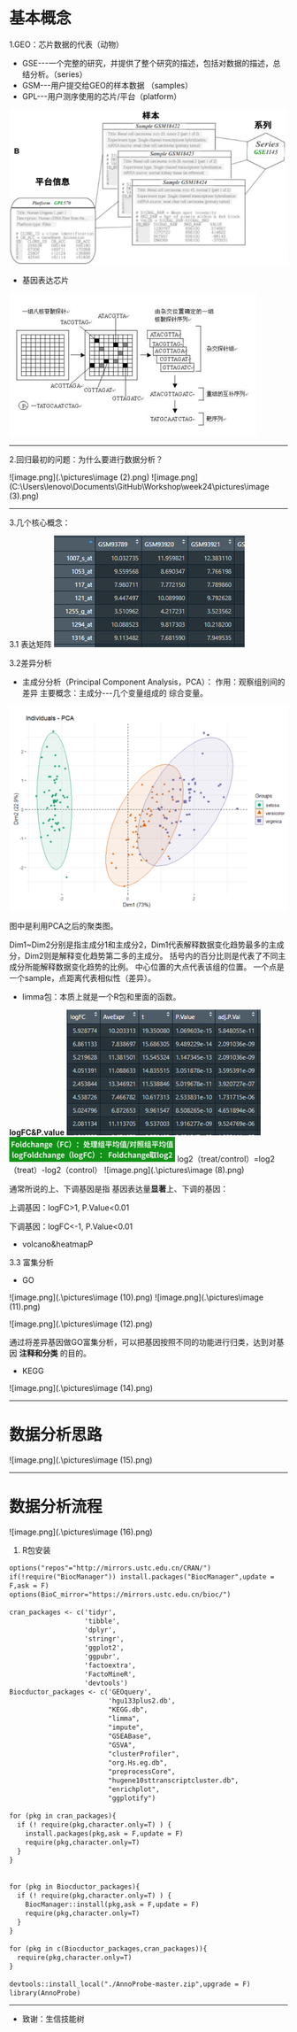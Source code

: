 # 基本概念

1.GEO：芯片数据的代表（动物）

- GSE---一个完整的研究，并提供了整个研究的描述，包括对数据的描述，总结分析。（series）
- GSM---用户提交给GEO的样本数据 （samples）
- GPL---用户测序使用的芯片/平台（platform）

![image.png](.\pictures\GEO.png)

- 基因表达芯片

![image.png](.\pictures\基因表达芯片.png)

---



2.回归最初的问题：为什么要进行数据分析？

![image.png](.\pictures\image (2).png)
![image.png](C:\Users\lenovo\Documents\GitHub\Workshop\week24\pictures\image (3).png)

---

3.几个核心概念：

3.1 表达矩阵
![image.png](.\pictures\表达矩阵.png)


3.2差异分析

- 主成分分析（Principal Component Analysis，PCA）：
作用：观察组别间的差异
主要概念：主成分---几个变量组成的 综合变量。

![image.png](.\pictures\PCA.png)

图中是利用PCA之后的聚类图。

Dim1~Dim2分别是指主成分1和主成分2，Dim1代表解释数据变化趋势最多的主成分，Dim2则是解释变化趋势第二多的主成分。
括号内的百分比则是代表了不同主成分所能解释数据变化趋势的比例。
中心位置的大点代表该组的位置。
一个点是一个sample，点距离代表相似性（差异）。



- limma包：本质上就是一个R包和里面的函数。

**logFC&P.value**
![image.png](.\pictures\limma.png)
![image.png](.\pictures\logFC.png)
log2（treat/control）=log2（treat）-log2（control）
![image.png](.\pictures\image (8).png)

通常所说的上、下调基因是指 基因表达量**显著**上、下调的基因：

上调基因：logFC>1, P.Value<0.01

下调基因：logFC<-1, P.Value<0.01



- volcano&heatmapP



3.3 富集分析

- GO

![image.png](.\pictures\image (10).png)
![image.png](.\pictures\image (11).png)

![image.png](.\pictures\image (12).png)

通过将差异基因做GO富集分析，可以把基因按照不同的功能进行归类，达到对基因 **注释和分类** 的目的。

- KEGG

![image.png](.\pictures\image (14).png)

---



# 数据分析思路
![image.png](.\pictures\image (15).png)

---



# 数据分析流程
![image.png](.\pictures\image (16).png)

1. R包安装
```{r}
options("repos"="http://mirrors.ustc.edu.cn/CRAN/")
if(!require("BiocManager")) install.packages("BiocManager",update = F,ask = F)
options(BioC_mirror="https://mirrors.ustc.edu.cn/bioc/")

cran_packages <- c('tidyr',
                   'tibble',
                   'dplyr',
                   'stringr',
                   'ggplot2',
                   'ggpubr',
                   'factoextra',
                   'FactoMineR',
                   'devtools') 
Biocductor_packages <- c('GEOquery',
                         'hgu133plus2.db',
                         "KEGG.db",
                         "limma",
                         "impute",
                         "GSEABase",
                         "GSVA",
                         "clusterProfiler",
                         "org.Hs.eg.db",
                         "preprocessCore",
                         "hugene10sttranscriptcluster.db",
                         "enrichplot",
                         "ggplotify")

for (pkg in cran_packages){
  if (! require(pkg,character.only=T) ) {
    install.packages(pkg,ask = F,update = F)
    require(pkg,character.only=T) 
  }
}


for (pkg in Biocductor_packages){
  if (! require(pkg,character.only=T) ) {
    BiocManager::install(pkg,ask = F,update = F)
    require(pkg,character.only=T) 
  }
}

for (pkg in c(Biocductor_packages,cran_packages)){
  require(pkg,character.only=T) 
}

devtools::install_local("./AnnoProbe-master.zip",upgrade = F)
library(AnnoProbe)
```

---

- 致谢：生信技能树
